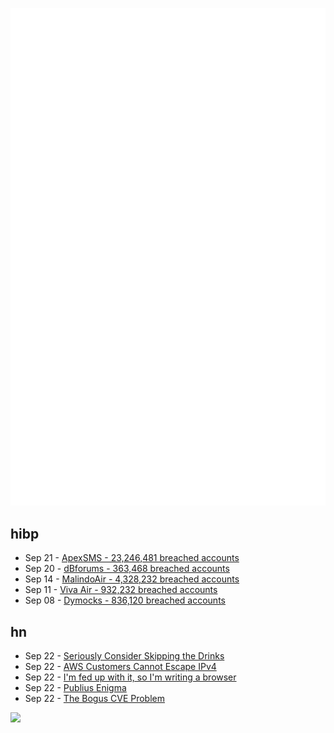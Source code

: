 ![Metrics](https://raw.githubusercontent.com/phixion/phixion/master/metrics.svg)

## hibp

<!--
for https://github.com/phixion/phixion/blob/main/.github/workflows/feeds.yml
-->
<!--START_SECTION:haveibeenpwnd-->
- Sep 21 - [ApexSMS - 23,246,481 breached accounts](https://haveibeenpwned.com/PwnedWebsites#ApexSMS)
- Sep 20 - [dBforums - 363,468 breached accounts](https://haveibeenpwned.com/PwnedWebsites#dBforums)
- Sep 14 - [MalindoAir - 4,328,232 breached accounts](https://haveibeenpwned.com/PwnedWebsites#MalindoAir)
- Sep 11 - [Viva Air - 932,232 breached accounts](https://haveibeenpwned.com/PwnedWebsites#VivaAir)
- Sep 08 - [Dymocks - 836,120 breached accounts](https://haveibeenpwned.com/PwnedWebsites#Dymocks)
<!--END_SECTION:haveibeenpwnd-->

## hn

<!--
for https://github.com/phixion/phixion/blob/main/.github/workflows/feeds.yml
-->
<!--START_SECTION:hn-->
- Sep 22 - [Seriously Consider Skipping the Drinks](https://www.health.harvard.edu/heart-health/want-a-healthier-heart-seriously-consider-skipping-the-drinks)
- Sep 22 - [AWS Customers Cannot Escape IPv4](https://tty.neveragain.de/2023/09/21/aws-cannot-escape-ipv4.html)
- Sep 22 - [I'm fed up with it, so I'm writing a browser](https://adayinthelifeof.nl/2023/09/22/browsers.html)
- Sep 22 - [Publius Enigma](https://en.wikipedia.org/wiki/Publius_Enigma)
- Sep 22 - [The Bogus CVE Problem](https://lwn.net/Articles/944209/)
<!--END_SECTION:hn-->

<!--
for https://yhype.me
-->
![](https://hit.yhype.me/github/profile?user_id=13013670)
